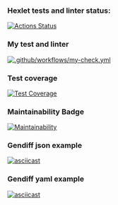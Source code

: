 ### Hexlet tests and linter status:
[![Actions Status](https://github.com/RomanKalsin/python-project-lvl2/workflows/hexlet-check/badge.svg)](https://github.com/RomanKalsin/python-project-lvl2/actions)

### My test and linter
[![.github/workflows/my-check.yml](https://github.com/RomanKalsin/python-project-lvl2/actions/workflows/my-check.yml/badge.svg)](https://github.com/RomanKalsin/python-project-lvl2/actions/workflows/my-check.yml)

### Test coverage
[![Test Coverage](https://api.codeclimate.com/v1/badges/fb1b4aaf71595791cf68/test_coverage)](https://codeclimate.com/github/RomanKalsin/python-project-lvl2/test_coverage)

### Maintainability Badge
[![Maintainability](https://api.codeclimate.com/v1/badges/fb1b4aaf71595791cf68/maintainability)](https://codeclimate.com/github/RomanKalsin/python-project-lvl2/maintainability)

### Gendiff json example
[![asciicast](https://asciinema.org/a/441516.svg)](https://asciinema.org/a/441516)

### Gendiff yaml example
[![asciicast](https://asciinema.org/a/441776.svg)](https://asciinema.org/a/441776)